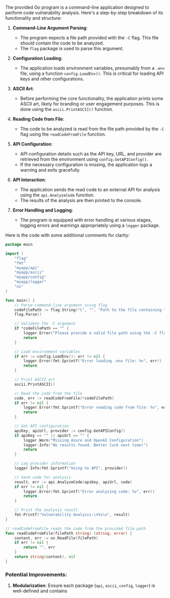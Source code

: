 The provided Go program is a command-line application designed to perform code vulnerability analysis. Here's a step-by-step breakdown of its functionality and structure:

1. **Command-Line Argument Parsing**:
   - The program expects a file path provided with the `-C` flag. This file should contain the code to be analyzed.
   - The `flag` package is used to parse this argument.

2. **Configuration Loading**:
   - The application loads environment variables, presumably from a `.env` file, using a function `config.LoadEnv()`. This is critical for loading API keys and other configurations.

3. **ASCII Art**:
   - Before performing the core functionality, the application prints some ASCII art, likely for branding or user engagement purposes. This is done using the `ascii.PrintASCII()` function.

4. **Reading Code from File**:
   - The code to be analyzed is read from the file path provided by the `-C` flag using the `readCodeFromFile` function.

5. **API Configuration**:
   - API configuration details such as the API key, URL, and provider are retrieved from the environment using `config.GetAPIConfig()`.
   - If the necessary configuration is missing, the application logs a warning and exits gracefully.

6. **API Interaction**:
   - The application sends the read code to an external API for analysis using the `api.AnalyzeCode` function.
   - The results of the analysis are then printed to the console.

7. **Error Handling and Logging**:
   - The program is equipped with error handling at various stages, logging errors and warnings appropriately using a `logger` package.

Here is the code with some additional comments for clarity:

```go
package main

import (
	"flag"
	"fmt"
	"myapp/api"
	"myapp/ascii"
	"myapp/config"
	"myapp/logger"
	"os"
)

func main() {
	// Parse command-line argument using flag
	codeFilePath := flag.String("C", "", "Path to the file containing the code to review")
	flag.Parse()

	// Validate the -C argument
	if *codeFilePath == "" {
		logger.Error("Please provide a valid file path using the -C flag.")
		return
	}

	// Load environment variables
	if err := config.LoadEnv(); err != nil {
		logger.Error(fmt.Sprintf("Error loading .env file: %v", err))
		return
	}

	// Print ASCII art
	ascii.PrintASCII()

	// Read the code from the file
	code, err := readCodeFromFile(*codeFilePath)
	if err != nil {
		logger.Error(fmt.Sprintf("Error reading code from file: %v", err))
		return
	}

	// Get API configuration
	apiKey, apiUrl, provider := config.GetAPIConfig()
	if apiKey == "" || apiUrl == "" {
		logger.Warn("Missing Azure and OpenAI Configuration")
		logger.Info("No results found. Better luck next time!")
		return
	}

	// Log provider information
	logger.Info(fmt.Sprintf("Using %s API", provider))

	// Send code for analysis
	result, err := api.AnalyzeCode(apiKey, apiUrl, code)
	if err != nil {
		logger.Error(fmt.Sprintf("Error analyzing code: %v", err))
		return
	}

	// Print the analysis result
	fmt.Printf("Vulnerability Analysis:\n%s\n", result)
}

// readCodeFromFile reads the code from the provided file path
func readCodeFromFile(filePath string) (string, error) {
	content, err := os.ReadFile(filePath)
	if err != nil {
		return "", err
	}
	return string(content), nil
}
```

### Potential Improvements:
1. **Modularization**: Ensure each package (`api`, `ascii`, `config`, `logger`) is well-defined and contains
